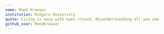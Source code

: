 ```yaml
---
name: Reed Krawiec
institution: Rutgers University
quote: Living is easy with eyes closed, Misunderstanding all you see
github_user: ReedKrawiec
---
```

